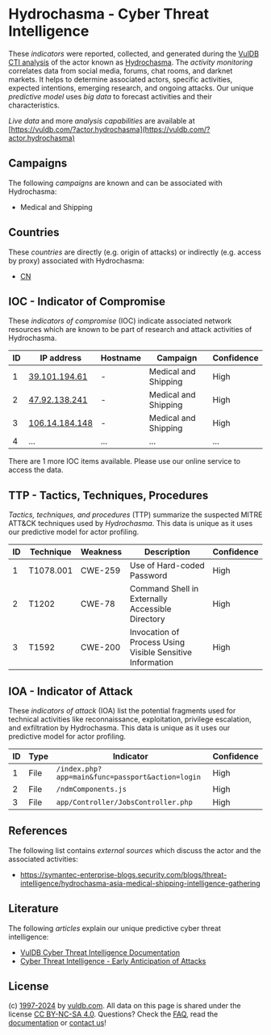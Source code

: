 # Hydrochasma - Cyber Threat Intelligence

These _indicators_ were reported, collected, and generated during the [VulDB CTI analysis](https://vuldb.com/?kb.cti) of the actor known as [Hydrochasma](https://vuldb.com/?actor.hydrochasma). The _activity monitoring_ correlates data from social media, forums, chat rooms, and darknet markets. It helps to determine associated actors, specific activities, expected intentions, emerging research, and ongoing attacks. Our unique _predictive model_ uses _big data_ to forecast activities and their characteristics.

_Live data_ and more _analysis capabilities_ are available at [https://vuldb.com/?actor.hydrochasma](https://vuldb.com/?actor.hydrochasma)

## Campaigns

The following _campaigns_ are known and can be associated with Hydrochasma:

* Medical and Shipping

## Countries

These _countries_ are directly (e.g. origin of attacks) or indirectly (e.g. access by proxy) associated with Hydrochasma:

* [CN](https://vuldb.com/?country.cn)

## IOC - Indicator of Compromise

These _indicators of compromise_ (IOC) indicate associated network resources which are known to be part of research and attack activities of Hydrochasma.

ID | IP address | Hostname | Campaign | Confidence
-- | ---------- | -------- | -------- | ----------
1 | [39.101.194.61](https://vuldb.com/?ip.39.101.194.61) | - | Medical and Shipping | High
2 | [47.92.138.241](https://vuldb.com/?ip.47.92.138.241) | - | Medical and Shipping | High
3 | [106.14.184.148](https://vuldb.com/?ip.106.14.184.148) | - | Medical and Shipping | High
4 | ... | ... | ... | ...

There are 1 more IOC items available. Please use our online service to access the data.

## TTP - Tactics, Techniques, Procedures

_Tactics, techniques, and procedures_ (TTP) summarize the suspected MITRE ATT&CK techniques used by _Hydrochasma_. This data is unique as it uses our predictive model for actor profiling.

ID | Technique | Weakness | Description | Confidence
-- | --------- | -------- | ----------- | ----------
1 | T1078.001 | CWE-259 | Use of Hard-coded Password | High
2 | T1202 | CWE-78 | Command Shell in Externally Accessible Directory | High
3 | T1592 | CWE-200 | Invocation of Process Using Visible Sensitive Information | High

## IOA - Indicator of Attack

These _indicators of attack_ (IOA) list the potential fragments used for technical activities like reconnaissance, exploitation, privilege escalation, and exfiltration by Hydrochasma. This data is unique as it uses our predictive model for actor profiling.

ID | Type | Indicator | Confidence
-- | ---- | --------- | ----------
1 | File | `/index.php?app=main&func=passport&action=login` | High
2 | File | `/ndmComponents.js` | High
3 | File | `app/Controller/JobsController.php` | High

## References

The following list contains _external sources_ which discuss the actor and the associated activities:

* https://symantec-enterprise-blogs.security.com/blogs/threat-intelligence/hydrochasma-asia-medical-shipping-intelligence-gathering

## Literature

The following _articles_ explain our unique predictive cyber threat intelligence:

* [VulDB Cyber Threat Intelligence Documentation](https://vuldb.com/?kb.cti)
* [Cyber Threat Intelligence - Early Anticipation of Attacks](https://www.scip.ch/en/?labs.20201022)

## License

(c) [1997-2024](https://vuldb.com/?kb.changelog) by [vuldb.com](https://vuldb.com/?kb.about). All data on this page is shared under the license [CC BY-NC-SA 4.0](https://creativecommons.org/licenses/by-nc-sa/4.0/). Questions? Check the [FAQ](https://vuldb.com/?kb.faq), read the [documentation](https://vuldb.com/?kb) or [contact us](https://vuldb.com/?contact)!
